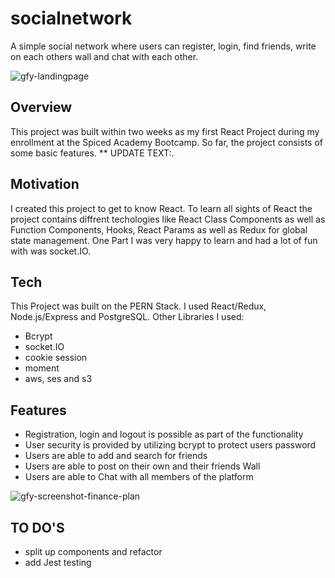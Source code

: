 # socialnetwork
A simple social network where users can register, login, find friends, write on each others wall and chat with each other.

![gfy-landingpage](https://github.com/LuiseBrandenburger/go-fund-yourself/blob/master/client/public/gfy-landingpage.png)

## Overview
This project was built within two weeks as my first React Project during my enrollment at the Spiced Academy Bootcamp. 
So far, the project consists of some basic features. ** UPDATE TEXT:.

## Motivation
I created this project to get to know React. To learn all sights of React the project contains diffrent techologies like React Class Components as well as Function Components, Hooks, React Params as well as Redux for global state management. One Part I was very happy to learn and had a lot of fun with was socket.IO. 

## Tech
This Project was built on the PERN Stack. I used React/Redux, Node.js/Express and PostgreSQL.
Other Libraries I used:
- Bcrypt
- socket.IO
- cookie session
- moment
- aws, ses and s3

## Features
- Registration, login and logout is possible as part of the functionality
- User security is provided by utilizing bcrypt to protect users password
- Users are able to add and search for friends
- Users are able to post on their own and their friends Wall
- Users are able to Chat with all members of the platform

![gfy-screenshot-finance-plan](https://github.com/LuiseBrandenburger/go-fund-yourself/blob/master/client/public/gfy-screenshot-finance-plan.png)

## TO DO'S
- split up components and refactor
- add Jest testing
